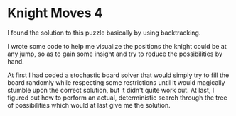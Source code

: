# Knight Moves 4

I found the solution to this puzzle basically by using backtracking. 

I wrote some code to help me visualize the positions the knight could be at any jump, so as to gain some insight and try to reduce the possibilities by hand.

At first I had coded a stochastic board solver that would simply try to fill the board randomly while respecting some restrictions until it would magically stumble upon the correct solution, but it didn't quite work out. At last, I figured out how to perform an actual, deterministic search through the tree of possibilities which would at last give me the solution. 